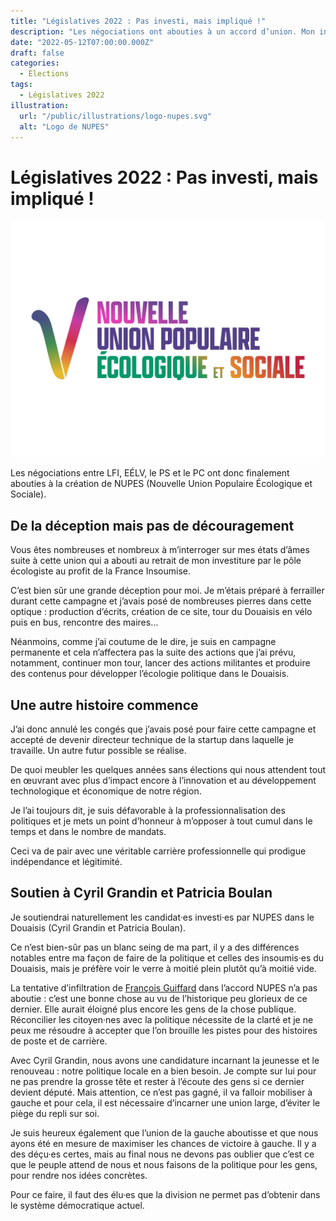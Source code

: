```yaml
---
title: "Législatives 2022 : Pas investi, mais impliqué !"
description: "Les négociations ont abouties à un accord d’union. Mon investiture sur la 17ème circonscription saute, pas ma détermination."
date: "2022-05-12T07:00:00.000Z"
draft: false
categories:
  - Élections
tags:
  - Législatives 2022
illustration:
  url: "/public/illustrations/logo-nupes.svg"
  alt: "Logo de NUPES"
---
```


# Législatives 2022 : Pas investi, mais impliqué !

![Logo de la Nouvelle Union Populaire Écologique et Sociale (NUPES)](/public/illustrations/logo-nupes.svg "🖼➡️")

Les négociations entre LFI, EÉLV, le PS et le PC ont donc finalement abouties à la création de NUPES (Nouvelle Union Populaire Écologique et Sociale).

## De la déception mais pas de découragement

Vous êtes nombreuses et nombreux à m’interroger sur mes états d’âmes suite à cette union qui a abouti au retrait de mon investiture par le pôle écologiste au profit de la France Insoumise.

C’est bien sûr une grande déception pour moi. Je m’étais préparé à ferrailler durant cette campagne et j’avais posé de nombreuses pierres dans cette optique : production d’écrits, création de ce site, tour du Douaisis en vélo puis en bus, rencontre des maires…

Néanmoins, comme j’ai coutume de le dire, je suis en campagne permanente et cela n’affectera pas la suite des actions que j’ai prévu, notamment, continuer mon tour, lancer des actions militantes et produire des contenus pour développer l’écologie politique dans le Douaisis.

## Une autre histoire commence

J’ai donc annulé les congés que j’avais posé pour faire cette campagne et accepté de devenir directeur technique de la startup dans laquelle je travaille. Un autre futur possible se réalise.

De quoi meubler les quelques années sans élections qui nous attendent tout en œuvrant avec plus d’impact encore à l’innovation et au développement technologique et économique de notre région.

Je l’ai toujours dit, je suis défavorable à la professionnalisation des politiques et je mets un point d’honneur à m’opposer à tout cumul dans le temps et dans le nombre de mandats.

Ceci va de pair avec une véritable carrière professionnelle qui prodigue indépendance et légitimité.

## Soutien à Cyril Grandin et Patricia Boulan

Je soutiendrai naturellement les candidat·es investi·es par NUPES dans le Douaisis (Cyril Grandin et Patricia Boulan).

Ce n’est bien-sûr pas un blanc seing de ma part, il y a des différences notables entre ma façon de faire de la politique et celles des insoumis·es du Douaisis, mais je préfère voir le verre à moitié plein plutôt qu’à moitié vide.

La tentative d’infiltration de [François Guiffard](./tout-n-est-pas-possible-en-politique) dans l’accord NUPES n’a pas aboutie : c’est une bonne chose au vu de l’historique peu glorieux de ce dernier. Elle aurait éloigné plus encore les gens de la chose publique. Réconcilier les citoyen·nes avec la politique nécessite de la clarté et je ne peux me résoudre à accepter que l’on brouille les pistes pour des histoires de poste et de carrière.

Avec Cyril Grandin, nous avons une candidature incarnant la jeunesse et le renouveau : notre politique locale en a bien besoin. Je compte sur lui pour ne pas prendre la grosse tête et rester à l’écoute des gens si ce dernier devient député. Mais attention, ce n’est pas gagné, il va falloir mobiliser à gauche et pour cela, il est nécessaire d’incarner une union large, d’éviter le piège du repli sur soi.

Je suis heureux également que l’union de la gauche aboutisse et que nous ayons été en mesure de maximiser les chances de victoire à gauche. Il y a des déçu·es certes, mais au final nous ne devons pas oublier que c’est ce que le peuple attend de nous et nous faisons de la politique pour les gens, pour rendre nos idées concrètes.

Pour ce faire, il faut des élu·es que la division ne permet pas d’obtenir dans le système démocratique actuel.
